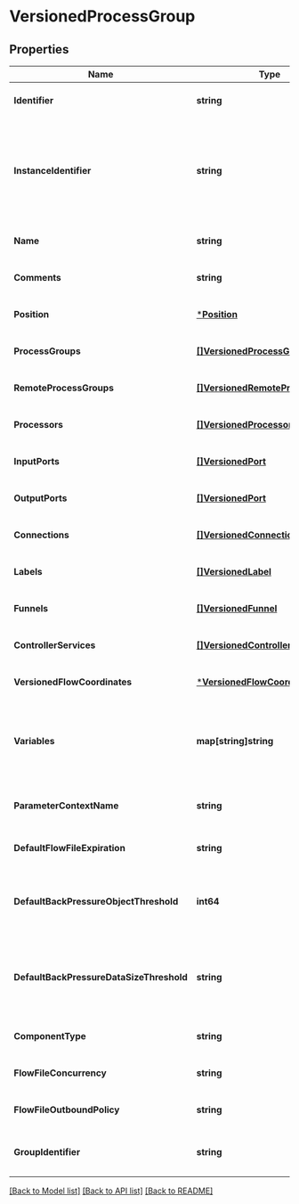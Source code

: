 # VersionedProcessGroup

## Properties
Name | Type | Description | Notes
------------ | ------------- | ------------- | -------------
**Identifier** | **string** | The component&#x27;s unique identifier | [optional] [default to null]
**InstanceIdentifier** | **string** | The instance ID of an existing component that is described by this VersionedComponent, or null if this is not mapped to an instantiated component | [optional] [default to null]
**Name** | **string** | The component&#x27;s name | [optional] [default to null]
**Comments** | **string** | The user-supplied comments for the component | [optional] [default to null]
**Position** | [***Position**](Position.md) |  | [optional] [default to null]
**ProcessGroups** | [**[]VersionedProcessGroup**](VersionedProcessGroup.md) | The child Process Groups | [optional] [default to null]
**RemoteProcessGroups** | [**[]VersionedRemoteProcessGroup**](VersionedRemoteProcessGroup.md) | The Remote Process Groups | [optional] [default to null]
**Processors** | [**[]VersionedProcessor**](VersionedProcessor.md) | The Processors | [optional] [default to null]
**InputPorts** | [**[]VersionedPort**](VersionedPort.md) | The Input Ports | [optional] [default to null]
**OutputPorts** | [**[]VersionedPort**](VersionedPort.md) | The Output Ports | [optional] [default to null]
**Connections** | [**[]VersionedConnection**](VersionedConnection.md) | The Connections | [optional] [default to null]
**Labels** | [**[]VersionedLabel**](VersionedLabel.md) | The Labels | [optional] [default to null]
**Funnels** | [**[]VersionedFunnel**](VersionedFunnel.md) | The Funnels | [optional] [default to null]
**ControllerServices** | [**[]VersionedControllerService**](VersionedControllerService.md) | The Controller Services | [optional] [default to null]
**VersionedFlowCoordinates** | [***VersionedFlowCoordinates**](VersionedFlowCoordinates.md) |  | [optional] [default to null]
**Variables** | **map[string]string** | The Variables in the Variable Registry for this Process Group (not including any ancestor or descendant Process Groups) | [optional] [default to null]
**ParameterContextName** | **string** | The name of the parameter context used by this process group | [optional] [default to null]
**DefaultFlowFileExpiration** | **string** | The default FlowFile Expiration for this Process Group. | [optional] [default to null]
**DefaultBackPressureObjectThreshold** | **int64** | Default value used in this Process Group for the maximum number of objects that can be queued before back pressure is applied. | [optional] [default to null]
**DefaultBackPressureDataSizeThreshold** | **string** | Default value used in this Process Group for the maximum data size of objects that can be queued before back pressure is applied. | [optional] [default to null]
**ComponentType** | **string** |  | [optional] [default to null]
**FlowFileConcurrency** | **string** | The configured FlowFile Concurrency for the Process Group | [optional] [default to null]
**FlowFileOutboundPolicy** | **string** | The FlowFile Outbound Policy for the Process Group | [optional] [default to null]
**GroupIdentifier** | **string** | The ID of the Process Group that this component belongs to | [optional] [default to null]

[[Back to Model list]](../README.md#documentation-for-models) [[Back to API list]](../README.md#documentation-for-api-endpoints) [[Back to README]](../README.md)

